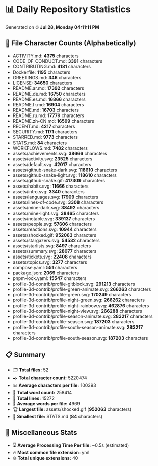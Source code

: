 # 📊 Daily Repository Statistics
Generated on ⏰ **Jul 28, Monday 04:11:11 PM**

## 📂 File Character Counts (Alphabetically)
- ACTIVITY.md: **4375** characters
- CODE_OF_CONDUCT.md: **3391** characters
- CONTRIBUTING.md: **4181** characters
- Dockerfile: **1195** characters
- GREETINGS.md: **346** characters
- LICENSE: **34650** characters
- README.ar.md: **17392** characters
- README.de.md: **16750** characters
- README.es.md: **16866** characters
- README.fr.md: **16904** characters
- README.md: **16703** characters
- README.ru.md: **17779** characters
- README.zh-CN.md: **16599** characters
- RECENT.md: **4217** characters
- SECURITY.md: **1171** characters
- STARRED.md: **9773** characters
- STATS.md: **84** characters
- WORKFLOWS.md: **7482** characters
- assets/achievements.svg: **38666** characters
- assets/activity.svg: **23525** characters
- assets/default.svg: **42017** characters
- assets/github-snake-dark.svg: **118610** characters
- assets/github-snake-light.svg: **118610** characters
- assets/github-snake.gif: **417309** characters
- assets/habits.svg: **11666** characters
- assets/intro.svg: **3340** characters
- assets/languages.svg: **17909** characters
- assets/lines-of-code.svg: **3308** characters
- assets/mine-dark.svg: **38492** characters
- assets/mine-light.svg: **38465** characters
- assets/notable.svg: **339137** characters
- assets/people.svg: **57606** characters
- assets/reactions.svg: **10944** characters
- assets/shocked.gif: **952063** characters
- assets/stargazers.svg: **54532** characters
- assets/starlists.svg: **8497** characters
- assets/summary.svg: **28077** characters
- assets/tickets.svg: **22408** characters
- assets/topics.svg: **3277** characters
- compose.yaml: **551** characters
- package.json: **2069** characters
- pnpm-lock.yaml: **15547** characters
- profile-3d-contrib/profile-gitblock.svg: **291213** characters
- profile-3d-contrib/profile-green-animate.svg: **266263** characters
- profile-3d-contrib/profile-green.svg: **170249** characters
- profile-3d-contrib/profile-night-green.svg: **266262** characters
- profile-3d-contrib/profile-night-rainbow.svg: **462876** characters
- profile-3d-contrib/profile-night-view.svg: **266288** characters
- profile-3d-contrib/profile-season-animate.svg: **283217** characters
- profile-3d-contrib/profile-season.svg: **187203** characters
- profile-3d-contrib/profile-south-season-animate.svg: **283217** characters
- profile-3d-contrib/profile-south-season.svg: **187203** characters

## 📋 Summary
- 🗂️ **Total files:** 52
- ✒️ **Total character count:** 5220474
- 📊 **Average characters per file:** 100393
- 📝 **Total word count:** 258414
- 🧾 **Total lines:** 15272
- 📐 **Average words per file:** 4969
- 🏆 **Largest file:** assets/shocked.gif (**952063** characters)
- 🥉 **Smallest file:** STATS.md (**84** characters)

## 🌟 Miscellaneous Stats
- ⌛ **Average Processing Time Per file:** ~0.5s (estimated)
- 🔥 **Most common file extension:** yml
- 🌐 **Total unique extensions:** 40
